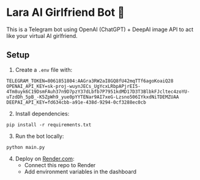 # Lara AI Girlfriend Bot 💖

This is a Telegram bot using OpenAI (ChatGPT) + DeepAI image API to act like your virtual AI girlfriend.

## Setup

1. Create a `.env` file with:
```
TELEGRAM_TOKEN=8061851804:AAGra3RW2aI8GQ8fU42mqTTf6agoKoaiQ28
OPENAI_API_KEY=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
DEEPAI_API_KEY=fd634cbb-a91e-438d-9294-0cf3288ec0cb
```

2. Install dependencies:
```
pip install -r requirements.txt
```

3. Run the bot locally:
```
python main.py
```

4. Deploy on [Render.com](https://render.com):
   - Connect this repo to Render
   - Add environment variables in the dashboard